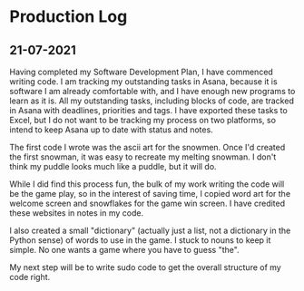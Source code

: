 # Production Log
## 21-07-2021

Having completed my Software Development Plan, I have commenced writing code. I am tracking my outstanding tasks in Asana, because it is software I am already comfortable with, and I have enough new programs to learn as it is. All my outstanding tasks, including blocks of code, are tracked in Asana with deadlines, priorities and tags. I have exported these tasks to Excel, but I do not want to be tracking my process on two platforms, so intend to keep Asana up to date with status and notes.

The first code I wrote was the ascii art for the snowmen. Once I'd created the first snowman, it was easy to recreate my melting snowman. I don't think my puddle looks much like a puddle, but it will do.

While I did find this process fun, the bulk of my work writing the code will be the game play, so in the interest of saving time, I copied word art for the welcome screen and snowflakes for the game win screen. I have credited these websites in notes in my code.

I also created a small "dictionary" (actually just a list, not a dictionary in the Python sense) of words to use in the game. I stuck to nouns to keep it simple. No one wants a game where you have to guess "the".

My next step will be to write sudo code to get the overall structure of my code right.